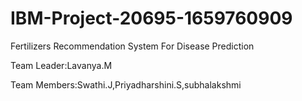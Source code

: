 # IBM-Project-20695-1659760909
Fertilizers Recommendation System For Disease Prediction

Team Leader:Lavanya.M

Team Members:Swathi.J,Priyadharshini.S,subhalakshmi
